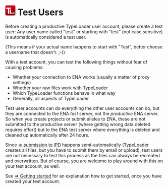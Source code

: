 # ![Icon](images/TypeLoader_32.png) Test Users

Before creating a productive TypeLoader user account, please create a test user: Any user name called "test" or starting with "test" (not case sensitive) is automatically considered a test user. 

(This means if your actual name happens to start with "Test", better choose a username that doesn't. ;-)) 

With a test account, you can test the following things without fear of causing problems:

 * Whether your connection to ENA works (usually a matter of proxy settings)
 * Whether your raw files work with TypeLoader
 * Which TypeLoader functions behave in what way
 * Generally, all aspects of TypeLoader

Test user accounts can do everything the other user accounts can do, but they are connected to the ENA *test* server, not the *productive* ENA server. So when you create projects or submit alleles to ENA, these are not submitted to the productive server (where getting wrong data deleted requires effort) but to the ENA test server where everything is deleted and cleaned up automatically after 24 hours.

Since [=> submission to IPD](submission_ipd.md) happens semi-automatically (TypeLoader creates all files, but you have to submit them by email or upload), test users are not necessary to test this process as the files can always be recreated and overwritten. But of course, you are welcome to play around with this on your test account, as well. 

See [=> Getting started](first_start.md) for an explanation how to get started, once you have created your test account.